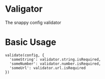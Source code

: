 # Valigator
The snappy config validator

Basic Usage
===========

```
validate(config, {
  'someString': validator.string.isRequired,
  'someNumber': validator.number.isRequired,
  'someUrl': validator.url.isRequired
})
```
